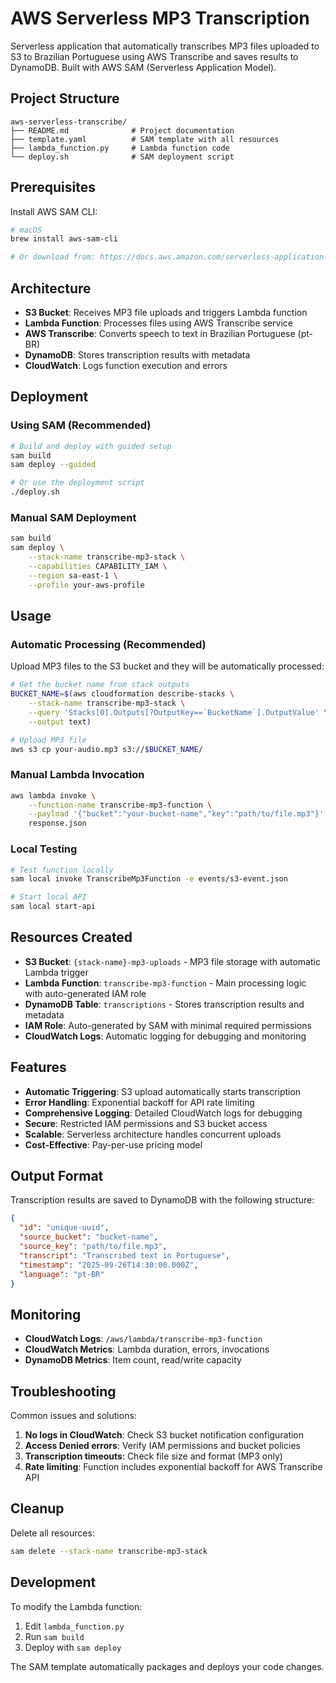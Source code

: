 # AWS Serverless MP3 Transcription

Serverless application that automatically transcribes MP3 files uploaded to S3 to Brazilian Portuguese using AWS Transcribe and saves results to DynamoDB. Built with AWS SAM (Serverless Application Model).

## Project Structure

```
aws-serverless-transcribe/
├── README.md              # Project documentation
├── template.yaml          # SAM template with all resources
├── lambda_function.py     # Lambda function code
└── deploy.sh              # SAM deployment script
```

## Prerequisites

Install AWS SAM CLI:
```bash
# macOS
brew install aws-sam-cli

# Or download from: https://docs.aws.amazon.com/serverless-application-model/latest/developerguide/install-sam-cli.html
```

## Architecture

- **S3 Bucket**: Receives MP3 file uploads and triggers Lambda function
- **Lambda Function**: Processes files using AWS Transcribe service
- **AWS Transcribe**: Converts speech to text in Brazilian Portuguese (pt-BR)
- **DynamoDB**: Stores transcription results with metadata
- **CloudWatch**: Logs function execution and errors

## Deployment

### Using SAM (Recommended)

```bash
# Build and deploy with guided setup
sam build
sam deploy --guided

# Or use the deployment script
./deploy.sh
```

### Manual SAM Deployment

```bash
sam build
sam deploy \
    --stack-name transcribe-mp3-stack \
    --capabilities CAPABILITY_IAM \
    --region sa-east-1 \
    --profile your-aws-profile
```

## Usage

### Automatic Processing (Recommended)

Upload MP3 files to the S3 bucket and they will be automatically processed:

```bash
# Get the bucket name from stack outputs
BUCKET_NAME=$(aws cloudformation describe-stacks \
    --stack-name transcribe-mp3-stack \
    --query 'Stacks[0].Outputs[?OutputKey==`BucketName`].OutputValue' \
    --output text)

# Upload MP3 file
aws s3 cp your-audio.mp3 s3://$BUCKET_NAME/
```

### Manual Lambda Invocation

```bash
aws lambda invoke \
    --function-name transcribe-mp3-function \
    --payload '{"bucket":"your-bucket-name","key":"path/to/file.mp3"}' \
    response.json
```

### Local Testing

```bash
# Test function locally
sam local invoke TranscribeMp3Function -e events/s3-event.json

# Start local API
sam local start-api
```

## Resources Created

- **S3 Bucket**: `{stack-name}-mp3-uploads` - MP3 file storage with automatic Lambda trigger
- **Lambda Function**: `transcribe-mp3-function` - Main processing logic with auto-generated IAM role
- **DynamoDB Table**: `transcriptions` - Stores transcription results and metadata
- **IAM Role**: Auto-generated by SAM with minimal required permissions
- **CloudWatch Logs**: Automatic logging for debugging and monitoring

## Features

- **Automatic Triggering**: S3 upload automatically starts transcription
- **Error Handling**: Exponential backoff for API rate limiting
- **Comprehensive Logging**: Detailed CloudWatch logs for debugging
- **Secure**: Restricted IAM permissions and S3 bucket access
- **Scalable**: Serverless architecture handles concurrent uploads
- **Cost-Effective**: Pay-per-use pricing model

## Output Format

Transcription results are saved to DynamoDB with the following structure:

```json
{
  "id": "unique-uuid",
  "source_bucket": "bucket-name",
  "source_key": "path/to/file.mp3",
  "transcript": "Transcribed text in Portuguese",
  "timestamp": "2025-09-26T14:30:00.000Z",
  "language": "pt-BR"
}
```

## Monitoring

- **CloudWatch Logs**: `/aws/lambda/transcribe-mp3-function`
- **CloudWatch Metrics**: Lambda duration, errors, invocations
- **DynamoDB Metrics**: Item count, read/write capacity

## Troubleshooting

Common issues and solutions:

1. **No logs in CloudWatch**: Check S3 bucket notification configuration
2. **Access Denied errors**: Verify IAM permissions and bucket policies
3. **Transcription timeouts**: Check file size and format (MP3 only)
4. **Rate limiting**: Function includes exponential backoff for AWS Transcribe API

## Cleanup

Delete all resources:
```bash
sam delete --stack-name transcribe-mp3-stack
```

## Development

To modify the Lambda function:
1. Edit `lambda_function.py`
2. Run `sam build`
3. Deploy with `sam deploy`

The SAM template automatically packages and deploys your code changes.
